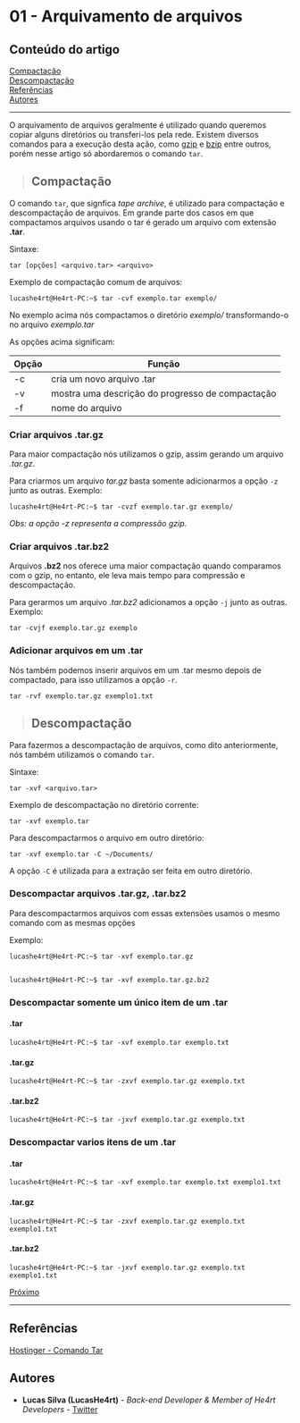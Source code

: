 # 01 - Arquivamento de arquivos

## Conteúdo do artigo

[Compactação](#Compactação)<br>
[Descompactação](#Descompactação)<br>
[Referências](#Referências)<br>
[Autores](#Autores)

---

O arquivamento de arquivos geralmente é utilizado quando queremos copiar alguns diretórios ou transferi-los pela rede. Existem diversos comandos para a execução desta ação, como [gzip](http://guialinux.uniriotec.br/gzip/) e [bzip](http://guialinux.uniriotec.br/bzip2/) entre outros, porém nesse artigo só abordaremos o comando `tar`.

> ## Compactação

O comando `tar`, que signfica *tape archive*, é utilizado para compactação e descompactação de arquivos. Em grande parte dos casos em que compactamos arquivos usando o tar é gerado um arquivo com extensão **.tar**.

Sintaxe:

```console
tar [opções] <arquivo.tar> <arquivo>
```

Exemplo de compactação comum de arquivos:

```console
lucashe4rt@He4rt-PC:~$ tar -cvf exemplo.tar exemplo/
```

No exemplo acima nós compactamos o diretório *exemplo/* transformando-o no arquivo *exemplo.tar*

As opções acima significam:

Opção | Função
---| ---
-c| cria um novo arquivo .tar
-v| mostra uma descrição do progresso de compactação
-f| nome do arquivo

### Criar arquivos .tar.gz

Para maior compactação nós utilizamos o gzip, assim gerando um arquivo *.tar.gz*.

Para criarmos um arquivo *tar.gz* basta somente adicionarmos a opção `-z` junto as outras. Exemplo:

```console
lucashe4rt@He4rt-PC:~$ tar -cvzf exemplo.tar.gz exemplo/
```

*Obs: a opção -z representa a compressão gzip*.

### Criar arquivos .tar.bz2

Arquivos **.bz2** nos oferece uma maior compactação quando comparamos com o gzip, no entanto, ele leva mais tempo para compressão e descompactação.

Para gerarmos um arquivo *.tar.bz2* adicionamos a opção `-j` junto as outras. Exemplo:

```console
tar -cvjf exemplo.tar.gz exemplo
```

### Adicionar arquivos em um .tar

Nós também podemos inserir arquivos em um .tar mesmo depois de compactado, para isso utilizamos a opção `-r`.

```console
tar -rvf exemplo.tar.gz exemplo1.txt
```

> ## Descompactação

Para fazermos a descompactação de arquivos, como dito anteriormente, nós também utilizamos o comando `tar`.

Sintaxe:

```console
tar -xvf <arquivo.tar>
```

Exemplo de descompactação no diretório corrente:

```console
tar -xvf exemplo.tar
```

Para descompactarmos o arquivo em outro diretório:

```console
tar -xvf exemplo.tar -C ~/Documents/
```

A opção `-C` é utilizada para a extração ser feita em outro diretório.

### Descompactar arquivos .tar.gz, .tar.bz2

Para descompactarmos arquivos com essas extensões usamos o mesmo comando com as mesmas opções

Exemplo:

```console
lucashe4rt@He4rt-PC:~$ tar -xvf exemplo.tar.gz


lucashe4rt@He4rt-PC:~$ tar -xvf exemplo.tar.gz.bz2
```

### Descompactar somente um único item de um .tar

#### .tar

```console
lucashe4rt@He4rt-PC:~$ tar -xvf exemplo.tar exemplo.txt
```

#### .tar.gz

```console
lucashe4rt@He4rt-PC:~$ tar -zxvf exemplo.tar.gz exemplo.txt
```

#### .tar.bz2

```console
lucashe4rt@He4rt-PC:~$ tar -jxvf exemplo.tar.gz exemplo.txt
```

### Descompactar varios itens de um .tar

#### .tar

```console
lucashe4rt@He4rt-PC:~$ tar -xvf exemplo.tar exemplo.txt exemplo1.txt
```

#### .tar.gz

```console
lucashe4rt@He4rt-PC:~$ tar -zxvf exemplo.tar.gz exemplo.txt exemplo1.txt
```

#### .tar.bz2

```console
lucashe4rt@He4rt-PC:~$ tar -jxvf exemplo.tar.gz exemplo.txt exemplo1.txt
```

[Próximo](./1-Arquivamento.md)

---

## Referências

[Hostinger - Comando Tar](https://www.hostinger.com.br/tutoriais/comando-tar-linux/)

## Autores

* **Lucas Silva (LucasHe4rt)** - *Back-end Developer & Member of He4rt Developers* - [Twitter](https://twitter.com/lucashe4rt)
